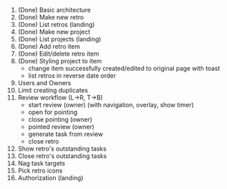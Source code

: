 1. (Done) Basic architecture
1. (Done) Make new retro
1. (Done) List retros (landing)
1. (Done) Make new project
1. (Done) List projects (landing)
1. (Done) Add retro item
1. (Done) Edit/delete retro item
1. (Done) Styling project to item
   - change item successfully created/edited to original page with toast
   - list retros in reverse date order
1. Users and Owners
1. Limit creating duplicates
1. Review workflow (L->R, T->B)
   - start review (owner) (with navigation, overlay, show timer)
   - open for pointing
   - close pointing (owner)
   - pointed review (owner)
   - generate task from review
   - close retro
1. Show retro's outstanding tasks
1. Close retro's outstanding tasks
1. Nag task targets
1. Pick retro icons
1. Authorization (landing)
